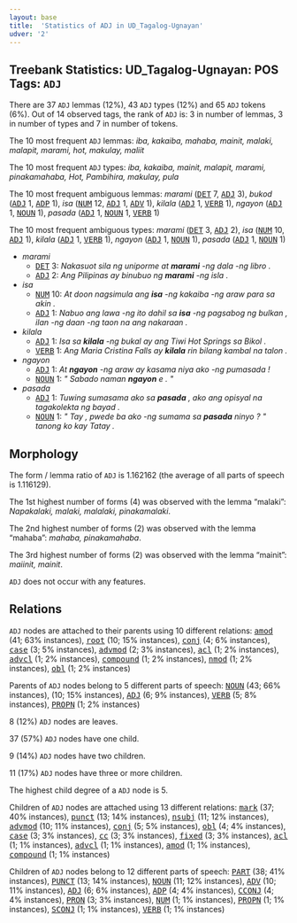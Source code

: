 ```yaml
---
layout: base
title:  'Statistics of ADJ in UD_Tagalog-Ugnayan'
udver: '2'
---
```


## Treebank Statistics: UD_Tagalog-Ugnayan: POS Tags: `ADJ`

There are 37 `ADJ` lemmas (12%), 43 `ADJ` types (12%) and 65 `ADJ` tokens (6%).
Out of 14 observed tags, the rank of `ADJ` is: 3 in number of lemmas, 3 in number of types and 7 in number of tokens.

The 10 most frequent `ADJ` lemmas: <em>iba, kakaiba, mahaba, mainit, malaki, malapit, marami, hot, makulay, maliit</em>

The 10 most frequent `ADJ` types:  <em>iba, kakaiba, mainit, malapit, marami, pinakamahaba, Hot, Pambihira, makulay, pula</em>

The 10 most frequent ambiguous lemmas: <em>marami</em> (<tt><a href="tl_ugnayan-pos-DET.html">DET</a></tt> 7, <tt><a href="tl_ugnayan-pos-ADJ.html">ADJ</a></tt> 3), <em>bukod</em> (<tt><a href="tl_ugnayan-pos-ADJ.html">ADJ</a></tt> 1, <tt><a href="tl_ugnayan-pos-ADP.html">ADP</a></tt> 1), <em>isa</em> (<tt><a href="tl_ugnayan-pos-NUM.html">NUM</a></tt> 12, <tt><a href="tl_ugnayan-pos-ADJ.html">ADJ</a></tt> 1, <tt><a href="tl_ugnayan-pos-ADV.html">ADV</a></tt> 1), <em>kilala</em> (<tt><a href="tl_ugnayan-pos-ADJ.html">ADJ</a></tt> 1, <tt><a href="tl_ugnayan-pos-VERB.html">VERB</a></tt> 1), <em>ngayon</em> (<tt><a href="tl_ugnayan-pos-ADJ.html">ADJ</a></tt> 1, <tt><a href="tl_ugnayan-pos-NOUN.html">NOUN</a></tt> 1), <em>pasada</em> (<tt><a href="tl_ugnayan-pos-ADJ.html">ADJ</a></tt> 1, <tt><a href="tl_ugnayan-pos-NOUN.html">NOUN</a></tt> 1, <tt><a href="tl_ugnayan-pos-VERB.html">VERB</a></tt> 1)

The 10 most frequent ambiguous types:  <em>marami</em> (<tt><a href="tl_ugnayan-pos-DET.html">DET</a></tt> 3, <tt><a href="tl_ugnayan-pos-ADJ.html">ADJ</a></tt> 2), <em>isa</em> (<tt><a href="tl_ugnayan-pos-NUM.html">NUM</a></tt> 10, <tt><a href="tl_ugnayan-pos-ADJ.html">ADJ</a></tt> 1), <em>kilala</em> (<tt><a href="tl_ugnayan-pos-ADJ.html">ADJ</a></tt> 1, <tt><a href="tl_ugnayan-pos-VERB.html">VERB</a></tt> 1), <em>ngayon</em> (<tt><a href="tl_ugnayan-pos-ADJ.html">ADJ</a></tt> 1, <tt><a href="tl_ugnayan-pos-NOUN.html">NOUN</a></tt> 1), <em>pasada</em> (<tt><a href="tl_ugnayan-pos-ADJ.html">ADJ</a></tt> 1, <tt><a href="tl_ugnayan-pos-NOUN.html">NOUN</a></tt> 1)


* <em>marami</em>
  * <tt><a href="tl_ugnayan-pos-DET.html">DET</a></tt> 3: <em>Nakasuot sila ng uniporme at <b>marami</b> -ng dala -ng libro .</em>
  * <tt><a href="tl_ugnayan-pos-ADJ.html">ADJ</a></tt> 2: <em>Ang Pilipinas ay binubuo ng <b>marami</b> -ng isla .</em>
* <em>isa</em>
  * <tt><a href="tl_ugnayan-pos-NUM.html">NUM</a></tt> 10: <em>At doon nagsimula ang <b>isa</b> -ng kakaiba -ng araw para sa akin .</em>
  * <tt><a href="tl_ugnayan-pos-ADJ.html">ADJ</a></tt> 1: <em>Nabuo ang lawa -ng ito dahil sa <b>isa</b> -ng pagsabog ng bulkan , ilan -ng daan -ng taon na ang nakaraan .</em>
* <em>kilala</em>
  * <tt><a href="tl_ugnayan-pos-ADJ.html">ADJ</a></tt> 1: <em>Isa sa <b>kilala</b> -ng bukal ay ang Tiwi Hot Springs sa Bikol .</em>
  * <tt><a href="tl_ugnayan-pos-VERB.html">VERB</a></tt> 1: <em>Ang Maria Cristina Falls ay <b>kilala</b> rin bilang kambal na talon .</em>
* <em>ngayon</em>
  * <tt><a href="tl_ugnayan-pos-ADJ.html">ADJ</a></tt> 1: <em>At <b>ngayon</b> -ng araw ay kasama niya ako -ng pumasada !</em>
  * <tt><a href="tl_ugnayan-pos-NOUN.html">NOUN</a></tt> 1: <em>" Sabado naman <b>ngayon</b> e . "</em>
* <em>pasada</em>
  * <tt><a href="tl_ugnayan-pos-ADJ.html">ADJ</a></tt> 1: <em>Tuwing sumasama ako sa <b>pasada</b> , ako ang opisyal na tagakolekta ng bayad .</em>
  * <tt><a href="tl_ugnayan-pos-NOUN.html">NOUN</a></tt> 1: <em>" Tay , pwede ba ako -ng sumama sa <b>pasada</b> ninyo ? " tanong ko kay Tatay .</em>

## Morphology

The form / lemma ratio of `ADJ` is 1.162162 (the average of all parts of speech is 1.116129).

The 1st highest number of forms (4) was observed with the lemma “malaki”: <em>Napakalaki, malaki, malalaki, pinakamalaki</em>.

The 2nd highest number of forms (2) was observed with the lemma “mahaba”: <em>mahaba, pinakamahaba</em>.

The 3rd highest number of forms (2) was observed with the lemma “mainit”: <em>maiinit, mainit</em>.

`ADJ` does not occur with any features.


## Relations

`ADJ` nodes are attached to their parents using 10 different relations: <tt><a href="tl_ugnayan-dep-amod.html">amod</a></tt> (41; 63% instances), <tt><a href="tl_ugnayan-dep-root.html">root</a></tt> (10; 15% instances), <tt><a href="tl_ugnayan-dep-conj.html">conj</a></tt> (4; 6% instances), <tt><a href="tl_ugnayan-dep-case.html">case</a></tt> (3; 5% instances), <tt><a href="tl_ugnayan-dep-advmod.html">advmod</a></tt> (2; 3% instances), <tt><a href="tl_ugnayan-dep-acl.html">acl</a></tt> (1; 2% instances), <tt><a href="tl_ugnayan-dep-advcl.html">advcl</a></tt> (1; 2% instances), <tt><a href="tl_ugnayan-dep-compound.html">compound</a></tt> (1; 2% instances), <tt><a href="tl_ugnayan-dep-nmod.html">nmod</a></tt> (1; 2% instances), <tt><a href="tl_ugnayan-dep-obl.html">obl</a></tt> (1; 2% instances)

Parents of `ADJ` nodes belong to 5 different parts of speech: <tt><a href="tl_ugnayan-pos-NOUN.html">NOUN</a></tt> (43; 66% instances),  (10; 15% instances), <tt><a href="tl_ugnayan-pos-ADJ.html">ADJ</a></tt> (6; 9% instances), <tt><a href="tl_ugnayan-pos-VERB.html">VERB</a></tt> (5; 8% instances), <tt><a href="tl_ugnayan-pos-PROPN.html">PROPN</a></tt> (1; 2% instances)

8 (12%) `ADJ` nodes are leaves.

37 (57%) `ADJ` nodes have one child.

9 (14%) `ADJ` nodes have two children.

11 (17%) `ADJ` nodes have three or more children.

The highest child degree of a `ADJ` node is 5.

Children of `ADJ` nodes are attached using 13 different relations: <tt><a href="tl_ugnayan-dep-mark.html">mark</a></tt> (37; 40% instances), <tt><a href="tl_ugnayan-dep-punct.html">punct</a></tt> (13; 14% instances), <tt><a href="tl_ugnayan-dep-nsubj.html">nsubj</a></tt> (11; 12% instances), <tt><a href="tl_ugnayan-dep-advmod.html">advmod</a></tt> (10; 11% instances), <tt><a href="tl_ugnayan-dep-conj.html">conj</a></tt> (5; 5% instances), <tt><a href="tl_ugnayan-dep-obl.html">obl</a></tt> (4; 4% instances), <tt><a href="tl_ugnayan-dep-case.html">case</a></tt> (3; 3% instances), <tt><a href="tl_ugnayan-dep-cc.html">cc</a></tt> (3; 3% instances), <tt><a href="tl_ugnayan-dep-fixed.html">fixed</a></tt> (3; 3% instances), <tt><a href="tl_ugnayan-dep-acl.html">acl</a></tt> (1; 1% instances), <tt><a href="tl_ugnayan-dep-advcl.html">advcl</a></tt> (1; 1% instances), <tt><a href="tl_ugnayan-dep-amod.html">amod</a></tt> (1; 1% instances), <tt><a href="tl_ugnayan-dep-compound.html">compound</a></tt> (1; 1% instances)

Children of `ADJ` nodes belong to 12 different parts of speech: <tt><a href="tl_ugnayan-pos-PART.html">PART</a></tt> (38; 41% instances), <tt><a href="tl_ugnayan-pos-PUNCT.html">PUNCT</a></tt> (13; 14% instances), <tt><a href="tl_ugnayan-pos-NOUN.html">NOUN</a></tt> (11; 12% instances), <tt><a href="tl_ugnayan-pos-ADV.html">ADV</a></tt> (10; 11% instances), <tt><a href="tl_ugnayan-pos-ADJ.html">ADJ</a></tt> (6; 6% instances), <tt><a href="tl_ugnayan-pos-ADP.html">ADP</a></tt> (4; 4% instances), <tt><a href="tl_ugnayan-pos-CCONJ.html">CCONJ</a></tt> (4; 4% instances), <tt><a href="tl_ugnayan-pos-PRON.html">PRON</a></tt> (3; 3% instances), <tt><a href="tl_ugnayan-pos-NUM.html">NUM</a></tt> (1; 1% instances), <tt><a href="tl_ugnayan-pos-PROPN.html">PROPN</a></tt> (1; 1% instances), <tt><a href="tl_ugnayan-pos-SCONJ.html">SCONJ</a></tt> (1; 1% instances), <tt><a href="tl_ugnayan-pos-VERB.html">VERB</a></tt> (1; 1% instances)


